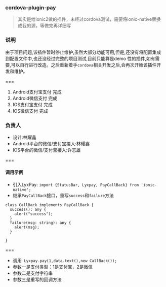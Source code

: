 ### cordova-plugin-pay

> 其实是给ionic2做的插件，未经过cordova测试，需要将ionic-native替换成我的源，等做完再详细写

### 说明
由于项目问题,该插件暂时停止维护,虽然大部分功能可用,但是,还没有将配置集成到配置文件中,也还没经过完整的项目测试,目前只能算是demo 性的插件,如有需要,可以自行进行改造。之后重新着手`cordova`相关开发之后,会再次开始该插件开发和维护。


===
1. Android支付宝支付 完成
2. Android微信支付   完成
3. IOS支付宝支付     完成
4. IOS微信支付       完成

### 负责人
- 设计:林耀鑫
- Android平台的微信/支付宝接入:林耀鑫
- IOS平台的微信/支付宝接入:许志雄

===
#### 调用示例

- 引入LyxPay: `import {StatusBar, Lyxpay, PayCallBack} from 'ionic-native';`
- 继承`PayCallBack`接口，重写`success`和`failure`方法

```
class CallBack implements PayCallBack {
  success(): any {
    alert("success");
  }
  failure(msg: string): any {
    alert(msg);
  }

}
```

===
- 调用` Lyxpay.pay(1,data.text(),new CallBack());`
- 参数一是支付类型：1是支付宝，2是微信
- 参数二是支付字符串
- 参数三是重写的回调方法
